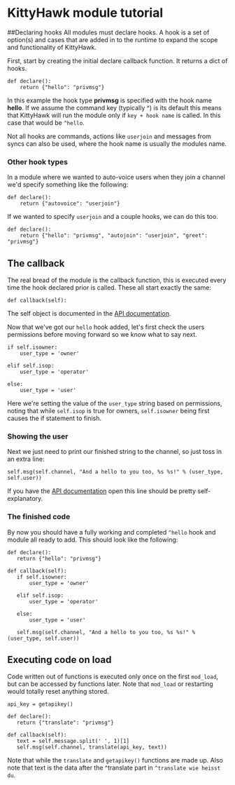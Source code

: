 # KittyHawk module tutorial

##Declaring hooks
All modules must declare hooks. A hook is a set of option(s) and cases that are added in to the runtime to expand the scope and functionality of KittyHawk.

First, start by creating the initial declare callback function. It returns a dict of hooks.

```
def declare():
    return {"hello": "privmsg"}
```

In this example the hook type **privmsg** is specified with the hook name **hello**. If we assume the command key (typically ^) is its default this means that KittyHawk will run the module only if `key + hook name` is called. In this case that would be `^hello`.

Not all hooks are commands, actions like `userjoin` and messages from syncs can also be used, where the hook name is usually the modules name.

### Other hook types

In a module where we wanted to auto-voice users when they join a channel we'd specify something like the following:

```
def declare():
    return {"autovoice": "userjoin"}
```

If we wanted to specify `userjoin` and a couple hooks, we can do this too.

```
def declare():
    return {"hello": "privmsg", "autojoin": "userjoin", "greet": "privmsg"}
```

## The callback

The real bread of the module is the callback function, this is executed every time the hook declared prior is called. These all start exactly the same:

```
def callback(self):
```
The self object is documented in the [API documentation](api.md).

Now that we've got our `hello` hook added, let's first check the users permissions before moving forward so we know what to say next.

```
if self.isowner:
    user_type = 'owner'
    
elif self.isop:
    user_type = 'operator'
    
else:
    user_type = 'user'
```
Here we're setting the value of the `user_type` string based on permissions, noting that while `self.isop` is true for owners, `self.isowner` being first causes the if statement to finish.

### Showing the user

Next we just need to print our finished string to the channel, so just toss in an extra line:

```
self.msg(self.channel, "And a hello to you too, %s %s!" % (user_type, self.user))
```

If you have the [API documentation](api.md) open this line should be pretty self-explanatory.

### The finished code
 
 By now you should have a fully working and completed `^hello` hook and module all ready to add. This should look like the following:
 
 ```
def declare():
    return {"hello": "privmsg"}
    
def callback(self):
	if self.isowner:
	    user_type = 'owner'
	    
	elif self.isop:
	    user_type = 'operator'
	    
	else:
	    user_type = 'user'
	    
	self.msg(self.channel, "And a hello to you too, %s %s!" % (user_type, self.user))
 ```


## Executing code on load

Code written out of functions is executed only once on the first `mod_load`, but can be accessed by functions later. Note that `mod_load` or restarting would totally reset anything stored.

 ```
 api_key = getapikey()
 
def declare():
    return {"translate": "privmsg"}
    
def callback(self):
    text = self.message.split(' ', 1)[1]
	self.msg(self.channel, translate(api_key, text))  
 ```
 
 Note that while the `translate` and `getapikey()` functions are made up. Also note that text is the data after the ^translate part in `^translate wie heisst du`.